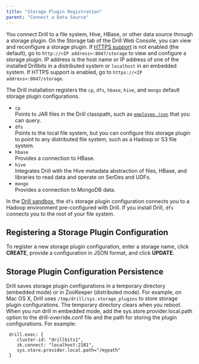 ```yaml
---
title: "Storage Plugin Registration"
parent: "Connect a Data Source"
---
```

You connect Drill to a file system, Hive, HBase, or other data source through a storage plugin. On the Storage tab of the Drill Web Console, you can view and reconfigure a storage plugin. If [HTTPS support]({{site.baseurl}}/docs/configuring-web-console-and-rest-api-security/#https-support) is not enabled (the default), go to `http://<IP address>:8047/storage` to view and configure a storage plugin. IP address is the host name or IP address of one of the installed Drillbits in a distributed system or `localhost` in an embedded system. If HTTPS support is enabled, go to `https://<IP address>:8047/storage`. 

<!--  DOC NOTE: change when feature added in 1.5?: If HTTPS support is enabled and you are [authorized]({{site.baseurl}}/docs/configuring-web-console-and-rest-api-security/) to view and configure a storage plugin, go to -->

The Drill installation registers the `cp`, `dfs`, `hbase`, `hive`, and `mongo` default storage plugin configurations.

* `cp`  
  Points to JAR files in the Drill classpath, such as [`employee.json`]({{site.baseurl}}/docs/querying-json-files/) that you can query. 
* `dfs`  
  Points to the local file system, but you can configure this storage plugin to
point to any distributed file system, such as a Hadoop or S3 file system. 
* `hbase`  
   Provides a connection to HBase.
* `hive`  
   Integrates Drill with the Hive metadata abstraction of files, HBase, and libraries to read data and operate on SerDes and UDFs.
* `mongo`  
   Provides a connection to MongoDB data.

In the [Drill sandbox]({{site.baseurl}}/docs/about-the-mapr-sandbox/), the `dfs` storage plugin configuration connects you to a Hadoop environment pre-configured with Drill. If you install Drill, `dfs` connects you to the root of your file system.

## Registering a Storage Plugin Configuration

To register a new storage plugin configuration, enter a storage name, click **CREATE**, provide a configuration in JSON format, and click **UPDATE**. 

<!-- In Drill 1.2 and later, updating a storage plugin configuration and other storage plugin tasks require [authorization]({{site.baseurl}}/docs/configuring-web-console-and-rest-api-security/) if security is enabled. -->

## Storage Plugin Configuration Persistence

Drill saves storage plugin configurations in a temporary directory (embedded mode) or in ZooKeeper (distributed mode). For example, on Mac OS X, Drill uses `/tmp/drill/sys.storage_plugins` to store storage plugin configurations. The temporary directory clears when you reboot. When you run drill in embedded mode, add the sys.store.provider.local.path option to the drill-override.conf file and the path for storing the plugin configurations. For example:

     drill.exec: {
     	cluster-id: "drillbits1",
     	zk.connect: "localhost:2181",
     	sys.store.provider.local.path="/mypath"
     }

<!-- Enabling authorization to protect this data through the Web Console and REST API does not include protection for the data in the tmp directory or in ZooKeeper. 

DOCS NOTE: See Drill-3780 and 3949

The storage plugin configuration persists after upgrading, so authorized users can see a configuration that you created in one version of Drill in the Drill Web Console of an upgraded version of Drill. To revert to the default storage plugins for a particular version, in embedded mode, delete the contents of this directory and restart the Drill shell. -->

